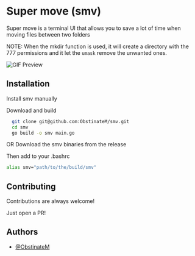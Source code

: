 # Super move (smv)

Super move is a terminal UI that allows you to save a lot of time when moving files between two folders

NOTE: When the mkdir function is used, it will create a directory with the 777 permissions and it let the `umask` remove the unwanted ones.

![GIF Preview](https://cdn.discordapp.com/attachments/495663165393207306/983855780300226640/Animation.gif)

## Installation

Install smv manually

Download and build

```bash
  git clone git@github.com:ObstinateM/smv.git
  cd smv
  go build -o smv main.go
```

OR Download the smv binaries from the release

Then add to your .bashrc

```bash
alias smv="path/to/the/build/smv"
```

## Contributing

Contributions are always welcome!

Just open a PR!

## Authors

-   [@ObstinateM](https://www.github.com/ObstinateM)
